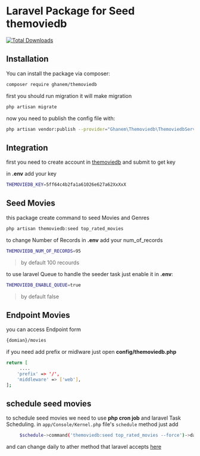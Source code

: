 # Laravel Package for Seed themoviedb


[![Total Downloads](https://img.shields.io/packagist/dt/ghanem/themoviedb.svg?style=flat-square)](https://packagist.org/packages/ghanem/themoviedb)
## Installation

You can install the package via composer:

```bash
composer require ghanem/themoviedb
```

first you should run migration it will make migration
```bash
php artisan migrate
```

now you need to publish the config file with:
```bash
php artisan vendor:publish --provider="Ghanem\Themoviedb\ThemoviedbServiceProvider" --tag="config"
```

## Integration

first you need to create account in [themoviedb](https://www.themoviedb.org/) and submit to get key

in **.env** add your key
```bash
THEMOVIEDB_KEY=5ff64c4b2fa1a61026e627a62XxXxX
```

## Seed Movies

this package create command to seed Movies and Genres
```bash
php artisan themoviedb:seed top_rated_movies
```

to change Number of Records in **.env** add your num_of_records
```bash
THEMOVIEDB_NUM_OF_RECORDS=95
```
> by default 100 recourds

to use laravel Queue to handle the seeder task just enable it in **.env**:

```bash
THEMOVIEDB_ENABLE_QUEUE=true
```
> by default false

## Endpoint Movies

you can access Endpoint form 
```bash
{domian}/movies
```
if you need add prefix or midlware just open **config/themoviedb.php**
```bash
return [
     ....
    'prefix' => '/',
    'middleware' => ['web'],
];
```
## schedule seed movies

to schedule seed movies we need to use  **php cron job** and laravel Task Scheduling.
in `app/Console/Kernel.php` file's `schedule` method just add 

```bash
     $schedule->command('themoviedb:seed top_rated_movies --force')->daily();
```

and can change daily to ather method that laravel accepts [here](https://laravel.com/docs/5.8/scheduling#schedule-frequency-options) 
